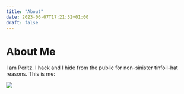 ```yaml
---
title: "About"
date: 2023-06-07T17:21:52+01:00
draft: false
---
```


# About Me

I am Peritz. I hack and I hide from the public for non-sinister tinfoil-hat reasons. This is me:

![](/images/peritz.png)

